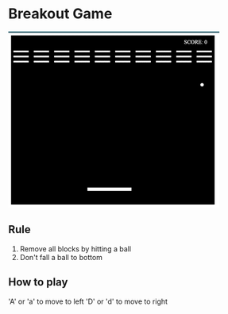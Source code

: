 # Breakout Game
![Image of Game](./game-image.png)

## Rule
1. Remove all blocks by hitting a ball
2. Don't fall a ball to bottom

## How to play
'A' or 'a' to move to left
'D' or 'd' to move to right
